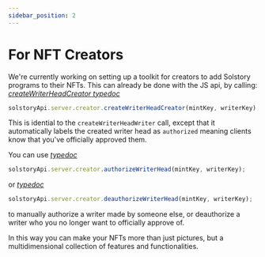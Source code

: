 ```yaml
---
sidebar_position: 2
---
```


# For NFT Creators

We're currently working on setting up a toolkit for creators to
add Solstory programs to their NFTs. This can already be done
with the JS api, by calling: *[createWriterHeadCreator typedoc](https://solstoryorg.github.io/solstory/classes/server_creator.SolstoryServerCreatorAPI.html#createWriterHeadCreator)*

```javascript
solstoryApi.server.creator.createWriterHeadCreator(mintKey, writerKey);
```

This is idential to the `createWriterHeadWriter` call, except that it
automatically labels the created writer head as `authorized` meaning
clients know that you've officially approved them.

You can use *[typedoc](https://solstoryorg.github.io/solstory/classes/server_creator.SolstoryServerCreatorAPI.html#authorizeWriterHead)*
```javascript
solstoryApi.server.creator.authorizeWriterHead(mintKey, writerKey);
```
or *[typedoc](https://solstoryorg.github.io/solstory/classes/server_creator.SolstoryServerCreatorAPI.html#deauthorizeWriterHead)*

```javascript
solstoryApi.server.creator.deauthorizeWriterHead(mintKey, writerKey);
```

to manually authorize a writer made by someone else, or deauthorize a
writer who you no longer want to officially approve of.

In this way you can make your NFTs more than just pictures, but a
multidimensional collection of features and functionalities.
